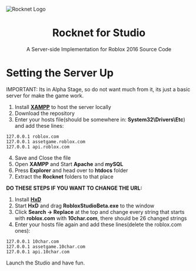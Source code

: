 ![Rocknet Logo](https://github.com/user-attachments/assets/04d7a167-a35b-474f-b86b-4d81ec6b3ac4)

<h1 align="center"> Rocknet for Studio </h1>

<p align="center"> A Server-side Implementation for Roblox 2016 Source Code  </p>

# Setting the Server Up
IMPORTANT: Its in Alpha Stage, so do not want much from it, its just a basic server for make the game work.

1. Install **[XAMPP](https://www.apachefriends.org/index.html)** to host the server locally
2. Download the repository
3. Enter your hosts file(should be somewhere in: **System32\Drivers\Etc**) and add these lines:
```
127.0.0.1 roblox.com
127.0.0.1 assetgame.roblox.com
127.0.0.1 api.roblox.com
```
4. Save and Close the file
5. Open **XAMPP** and Start **Apache** and **mySQL**
6. Press **Explorer** and head over to **htdocs** folder
7. Extract the **Rocknet** folders to that place

**DO THESE STEPS IF YOU WANT TO CHANGE THE URL:**
1. Install **[HxD](https://mh-nexus.de/en/downloads.php?product=HxD20)**
2. Start **HxD** and drag **RobloxStudioBeta.exe** to the window
3. Click **Search -> Replace** at the top and change every string that starts with **roblox.com** with **10char.com**, there should be 26 changed strings
4. Enter your hosts file again and add these lines(delete the roblox.com ones):
```
127.0.0.1 10char.com
127.0.0.1 assetgame.10char.com
127.0.0.1 api.10char.com
```

Launch the Studio and have fun.
